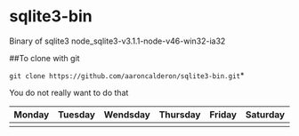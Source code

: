# sqlite3-bin
Binary of sqlite3 node_sqlite3-v3.1.1-node-v46-win32-ia32

##To clone with git

`git clone https://github.com/aaroncalderon/sqlite3-bin.git`*

You do not really want to do that

|Monday     |Tuesday    |Wendsday   | Thursday  | Friday  |Saturday |Sunday |  
|---        |---        |---        |---        |---      |---      |---    |  
|<yes/>|<no/>|<yes/>|<no/>|<yes/>|<no/>|<no/>|  
